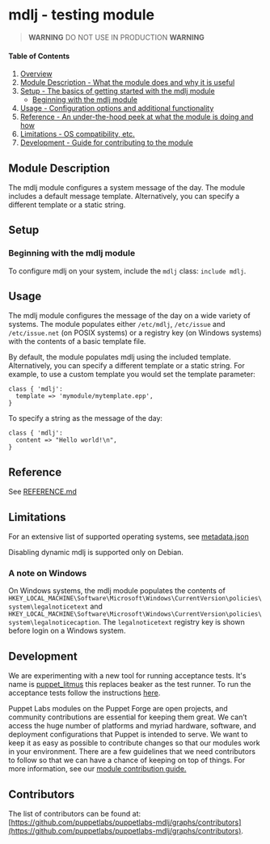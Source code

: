 # mdlj - testing module

> **WARNING**  DO NOT USE IN PRODUCTION  **WARNING**

#### Table of Contents

1. [Overview](#overview)
2. [Module Description - What the module does and why it is useful](#module-description)
3. [Setup - The basics of getting started with the mdlj module](#setup)
    * [Beginning with the mdlj module](#beginning-with-the-mdlj-module)
4. [Usage - Configuration options and additional functionality](#usage)
5. [Reference - An under-the-hood peek at what the module is doing and how](#reference)
6. [Limitations - OS compatibility, etc.](#limitations)
7. [Development - Guide for contributing to the module](#development)

## Module Description

The mdlj module configures a system message of the day. The module includes a default message template. Alternatively, you can specify a different template or a static string.

## Setup

### Beginning with the mdlj module

To configure mdlj on your system, include the `mdlj` class: `include mdlj`.

## Usage

The mdlj module configures the message of the day on a wide variety of systems. The module populates either `/etc/mdlj`, `/etc/issue` and `/etc/issue.net` (on POSIX systems) or a registry key (on Windows systems) with the contents of a basic template file.

By default, the module populates mdlj using the included template. Alternatively, you can specify a different template or a static string. For example, to use a custom template you would set the template parameter:

```puppet
class { 'mdlj':
  template => 'mymodule/mytemplate.epp',
}
```

To specify a string as the message of the day:

```puppet
class { 'mdlj':
  content => "Hello world!\n",
}
```

## Reference

See [REFERENCE.md](https://github.com/puppetlabs/puppetlabs-mdlj/blob/main/REFERENCE.md)

## Limitations

For an extensive list of supported operating systems, see [metadata.json](https://github.com/puppetlabs/puppetlabs-mdlj/blob/main/metadata.json)

Disabling dynamic mdlj is supported only on Debian.

### A note on Windows

On Windows systems, the mdlj module populates the contents of `HKEY_LOCAL_MACHINE\Software\Microsoft\Windows\CurrentVersion\policies\system\legalnoticetext` and `HKEY_LOCAL_MACHINE\Software\Microsoft\Windows\CurrentVersion\policies\system\legalnoticecaption`. The `legalnoticetext` registry key is shown before login on a Windows system.

## Development

We are experimenting with a new tool for running acceptance tests. It's name is [puppet_litmus](https://github.com/puppetlabs/puppet_litmus) this replaces beaker as the test runner. To run the acceptance tests follow the instructions [here](https://github.com/puppetlabs/puppet_litmus/wiki/Tutorial:-use-Litmus-to-execute-acceptance-tests-with-a-sample-module-(mdlj)#install-the-necessary-gems-for-the-module).

Puppet Labs modules on the Puppet Forge are open projects, and community contributions are essential for keeping them great. We can’t access the huge number of platforms and myriad hardware, software, and deployment configurations that Puppet is intended to serve. We want to keep it as easy as possible to contribute changes so that our modules work in your environment. There are a few guidelines that we need contributors to follow so that we can have a chance of keeping on top of things. For more information, see our [module contribution guide.](https://puppet.com/docs/puppet/latest/contributing.html)

## Contributors

The list of contributors can be found at: [https://github.com/puppetlabs/puppetlabs-mdlj/graphs/contributors](https://github.com/puppetlabs/puppetlabs-mdlj/graphs/contributors).
